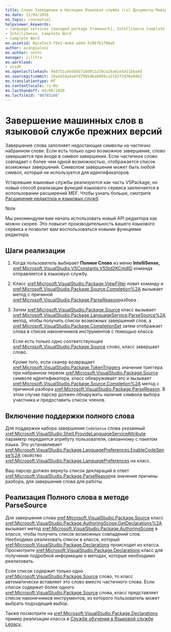 ```yaml
---
title: Слово Завершение в Наследие Языковая служба (ru) Документы Майкрософт
ms.date: 11/04/2016
ms.topic: conceptual
helpviewer_keywords:
- language services [managed package framework], IntelliSense Complete Word
- IntelliSense, Complete Word
- Complete Word
ms.assetid: 0ace5ac3-f9e1-4e6d-add4-42967b1f96a6
author: acangialosi
ms.author: anthc
manager: jillfra
ms.workload:
- vssdk
ms.openlocfilehash: 948751cde5b6b710d911a30ca26a61e5411bba4d
ms.sourcegitcommit: 16a4a5da4a4fd795b46a0869ca2152f2d36e6db2
ms.translationtype: MT
ms.contentlocale: ru-RU
ms.lasthandoff: 04/06/2020
ms.locfileid: "80703166"
---
```

# <a name="word-completion-in-a-legacy-language-service"></a>Завершение машинных слов в языковой службе прежних версий
Завершение слова заполняет недостающие символы на частично набранном слове. Если есть только одно возможное завершение, слово завершается при входе в символ завершения. Если частичное слово совпадает с более чем одной возможностью, отображается список возможных завершений. Символом завершения может быть любой символ, который не используется для идентификаторов.

 Устаревшие языковые службы реализуются как часть VSPackage, но новый способ реализации функций языкового сервиса заключается в использовании расширений MEF. Чтобы узнать больше, смотрите [Расширение редактора и языковых служб](../../extensibility/extending-the-editor-and-language-services.md).

> [!NOTE]
> Мы рекомендуем вам начать использовать новый API редактора как можно скорее. Это повысит производительность вашего языкового сервиса и позволит вам воспользоваться новыми функциями редактора.

## <a name="implementation-steps"></a>Шаги реализации

1. Когда пользователь выбирает **Полное Слово** из меню **IntelliSense,** <xref:Microsoft.VisualStudio.VSConstants.VSStd2KCmdID> команда отправляется в языковую службу.

2. Класс <xref:Microsoft.VisualStudio.Package.ViewFilter> ловит команду и <xref:Microsoft.VisualStudio.Package.Source.Completion%2A> вызывает метод с причиной <xref:Microsoft.VisualStudio.Package.ParseReason>разбора .

3. Затем <xref:Microsoft.VisualStudio.Package.Source> класс вызывает <xref:Microsoft.VisualStudio.Package.LanguageService.ParseSource%2A> метод, чтобы получить список возможных завершений слов, а <xref:Microsoft.VisualStudio.Package.CompletionSet> затем отображает слова в списке наконечников инструментов с помощью класса.

    Если есть только одно соответствующее <xref:Microsoft.VisualStudio.Package.Source> слово, класс завершает слово.

   Кроме того, если сканер возвращает <xref:Microsoft.VisualStudio.Package.TokenTriggers> значение триггера при набранном первом <xref:Microsoft.VisualStudio.Package.Source> символе идентификатора, класс обнаруживает это и вызывает <xref:Microsoft.VisualStudio.Package.Source.Completion%2A> метод с причиной разбора <xref:Microsoft.VisualStudio.Package.ParseReason>. В этом случае парсер должен обнаружить наличие символа выбора участника и предоставить список членов.

## <a name="enabling-support-for-the-complete-word"></a>Включение поддержки полного слова
 Для поддержки набора завершения `CodeSense` слова указанный <xref:Microsoft.VisualStudio.Shell.ProvideLanguageServiceAttribute> параметр передается атрибуту пользователя, связанному с пакетом языка. Это устанавливает <xref:Microsoft.VisualStudio.Package.LanguagePreferences.EnableCodeSense%2A> свойство <xref:Microsoft.VisualStudio.Package.LanguagePreferences> на класс.

 Ваш парсер должен вернуть список деклараций в ответ <xref:Microsoft.VisualStudio.Package.ParseReason>на значение причины разбора, для завершения слова для работы.

## <a name="implementing-complete-word-in-the-parsesource-method"></a>Реализация Полного слова в методе ParseSource
 Для завершения слова <xref:Microsoft.VisualStudio.Package.Source> класс <xref:Microsoft.VisualStudio.Package.AuthoringScope.GetDeclarations%2A> вызывает метод <xref:Microsoft.VisualStudio.Package.AuthoringScope> в классе, чтобы получить список возможных совпадений слов. Необходимо реализовать список в классе, который <xref:Microsoft.VisualStudio.Package.Declarations> происходит из класса. Просмотрите <xref:Microsoft.VisualStudio.Package.Declarations> класс для получения подробной информации о методах, которые необходимо реализовать.

 Если список содержит только одно <xref:Microsoft.VisualStudio.Package.Source> слово, то класс автоматически вставляет это слово вместо частичного слова. Если список содержит более одного <xref:Microsoft.VisualStudio.Package.Source> слова, класс представляет список наконечников инструментов, из которого пользователь может выбрать подходящий выбор.

 Также посмотрите на <xref:Microsoft.VisualStudio.Package.Declarations> пример реализации класса в [Службе обучения в Языковой службе Legacy.](../../extensibility/internals/member-completion-in-a-legacy-language-service.md)
